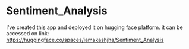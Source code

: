 # Sentiment_Analysis

I've created this app and deployed it on hugging face platform. it can be accessed on link: https://huggingface.co/spaces/iamakashjha/Sentiment_Analysis
